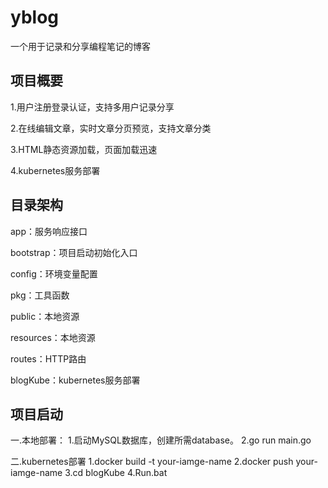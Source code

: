 # yblog
一个用于记录和分享编程笔记的博客

## 项目概要

1.用户注册登录认证，支持多用户记录分享

2.在线编辑文章，实时文章分页预览，支持文章分类

3.HTML静态资源加载，页面加载迅速

4.kubernetes服务部署

## 目录架构

app：服务响应接口

bootstrap：项目启动初始化入口

config：环境变量配置

pkg：工具函数

public：本地资源

resources：本地资源

routes：HTTP路由

blogKube：kubernetes服务部署

## 项目启动

一.本地部署：
1.启动MySQL数据库，创建所需database。
2.go run main.go

二.kubernetes部署
1.docker build -t your-iamge-name
2.docker push your-iamge-name
3.cd blogKube
4.Run.bat
